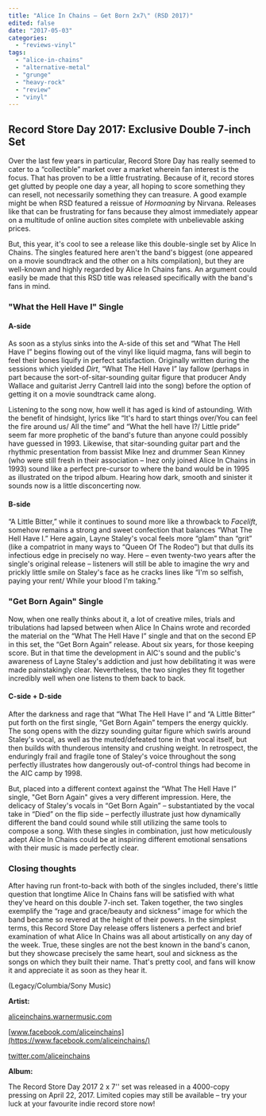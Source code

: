 ```yaml
---
title: "Alice In Chains – Get Born 2x7\" (RSD 2017)"
edited: false
date: "2017-05-03"
categories:
  - "reviews-vinyl"
tags:
  - "alice-in-chains"
  - "alternative-metal"
  - "grunge"
  - "heavy-rock"
  - "review"
  - "vinyl"
---
```


## Record Store Day 2017: Exclusive Double 7-inch Set

Over the last few years in particular, Record Store Day has really seemed to cater to a “collectible” market over a market wherein fan interest is the focus. That has proven to be a little frustrating. Because of it, record stores get glutted by people one day a year, all hoping to score something they can resell, not necessarily something they can treasure. A good example might be when RSD featured a reissue of _Hormoaning_ by Nirvana. Releases like that can be frustrating for fans because they almost immediately appear on a multitude of online auction sites complete with unbelievable asking prices.

But, this year, it's cool to see a release like this double-single set by Alice In Chains. The singles featured here aren't the band's biggest (one appeared on a movie soundtrack and the other on a hits compilation), but they are well-known and highly regarded by Alice In Chains fans. An argument could easily be made that this RSD title was released specifically with the band's fans in mind.

### "What the Hell Have I" Single

#### A-side

As soon as a stylus sinks into the A-side of this set and “What The Hell Have I” begins flowing out of the vinyl like liquid magma, fans will begin to feel their bones liquify in perfect satisfaction. Originally written during the sessions which yielded _Dirt_, “What The Hell Have I” lay fallow (perhaps in part because the sort-of-sitar-sounding guitar figure that producer Andy Wallace and guitarist Jerry Cantrell laid into the song) before the option of getting it on a movie soundtrack came along.

Listening to the song now, how well it has aged is kind of astounding. With the benefit of hindsight, lyrics like “It's hard to start things over/You can feel the fire around us/ All the time” and “What the hell have I?/ Little pride” seem far more prophetic of the band's future than anyone could possibly have guessed in 1993. Likewise, that sitar-sounding guitar part and the rhythmic presentation from bassist Mike Inez and drummer Sean Kinney (who were still fresh in their association – Inez only joined Alice In Chains in 1993) sound like a perfect pre-cursor to where the band would be in 1995 as illustrated on the tripod album. Hearing how dark, smooth and sinister it sounds now is a little disconcerting now.

#### B-side

“A Little Bitter,” while it continues to sound more like a throwback to _Facelift_, somehow remains a strong and sweet confection that balances “What The Hell Have I.” Here again, Layne Staley's vocal feels more “glam” than “grit” (like a compatriot in many ways to “Queen Of The Rodeo”) but that dulls its infectious edge in precisely no way. Here – even twenty-two years after the single's original release – listeners will still be able to imagine the wry and prickly little smile on Staley's face as he cracks lines like “I'm so selfish, paying your rent/ While your blood I'm taking.”

### "Get Born Again" Single

Now, when one really thinks about it, a lot of creative miles, trials and tribulations had lapsed between when Alice In Chains wrote and recorded the material on the “What The Hell Have I” single and that on the second EP in this set, the “Get Born Again” release. About six years, for those keeping score. But in that time the development in AIC's sound and the public's awareness of Layne Staley's addiction and just how debilitating it was were made painstakingly clear. Nevertheless, the two singles they fit together incredibly well when one listens to them back to back.

#### C-side + D-side

After the darkness and rage that “What The Hell Have I” and “A Little Bitter” put forth on the first single, “Get Born Again” tempers the energy quickly. The song opens with the dizzy sounding guitar figure which swirls around Staley's vocal, as well as the muted/defeated tone in that vocal itself, but then builds with thunderous intensity and crushing weight. In retrospect, the enduringly frail and fragile tone of Staley's voice throughout the song perfectly illustrates how dangerously out-of-control things had become in the AIC camp by 1998.

But, placed into a different context against the “What The Hell Have I” single, "Get Born Again" gives a very different impression. Here, the delicacy of Staley's vocals in “Get Born Again” – substantiated by the vocal take in “Died” on the flip side – perfectly illustrate just how dynamically different the band could sound while still utilizing the same tools to compose a song. With these singles in combination, just how meticulously adept Alice In Chains could be at inspiring different emotional sensations with their music is made perfectly clear.

### Closing thoughts

After having run front-to-back with both of the singles included, there's little question that longtime Alice In Chains fans will be satisfied with what they've heard on this double 7-inch set. Taken together, the two singles exemplify the “rage and grace/beauty and sickness” image for which the band became so revered at the height of their powers. In the simplest terms, this Record Store Day release offers listeners a perfect and brief examination of what Alice In Chains was all about artistically on any day of the week. True, these singles are not the best known in the band's canon, but they showcase precisely the same heart, soul and sickness as the songs on which they built their name. That's pretty cool, and fans will know it and appreciate it as soon as they hear it.

(Legacy/Columbia/Sony Music)

**Artist:**

[aliceinchains.warnermusic.com](http://aliceinchains.warnermusic.com/)

[www.facebook.com/aliceinchains](https://www.facebook.com/aliceinchains/)

[twitter.com/aliceinchains](https://twitter.com/aliceinchains?lang=en)

**Album:**

The Record Store Day 2017 2 x 7'' set was released in a 4000-copy pressing on April 22, 2017. Limited copies may still be available – try your luck at your favourite indie record store now!
